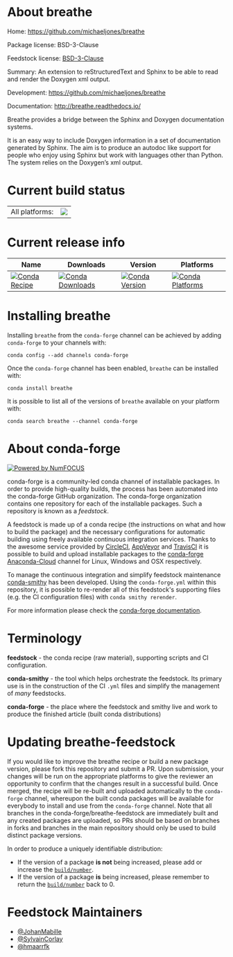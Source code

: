 About breathe
=============

Home: https://github.com/michaeljones/breathe

Package license: BSD-3-Clause

Feedstock license: [BSD-3-Clause](https://github.com/conda-forge/breathe-feedstock/blob/master/LICENSE.txt)

Summary: An extension to reStructuredText and Sphinx to be able to read and render the Doxygen xml output.

Development: https://github.com/michaeljones/breathe

Documentation: http://breathe.readthedocs.io/

Breathe provides a bridge between the Sphinx and Doxygen documentation systems.

It is an easy way to include Doxygen information in a set of documentation
generated by Sphinx. The aim is to produce an autodoc like support for
people who enjoy using Sphinx but work with languages other than Python.
The system relies on the Doxygen’s xml output.


Current build status
====================


<table><tr><td>All platforms:</td>
    <td>
      <a href="https://dev.azure.com/conda-forge/feedstock-builds/_build/latest?definitionId=3755&branchName=master">
        <img src="https://dev.azure.com/conda-forge/feedstock-builds/_apis/build/status/breathe-feedstock?branchName=master">
      </a>
    </td>
  </tr>
</table>

Current release info
====================

| Name | Downloads | Version | Platforms |
| --- | --- | --- | --- |
| [![Conda Recipe](https://img.shields.io/badge/recipe-breathe-green.svg)](https://anaconda.org/conda-forge/breathe) | [![Conda Downloads](https://img.shields.io/conda/dn/conda-forge/breathe.svg)](https://anaconda.org/conda-forge/breathe) | [![Conda Version](https://img.shields.io/conda/vn/conda-forge/breathe.svg)](https://anaconda.org/conda-forge/breathe) | [![Conda Platforms](https://img.shields.io/conda/pn/conda-forge/breathe.svg)](https://anaconda.org/conda-forge/breathe) |

Installing breathe
==================

Installing `breathe` from the `conda-forge` channel can be achieved by adding `conda-forge` to your channels with:

```
conda config --add channels conda-forge
```

Once the `conda-forge` channel has been enabled, `breathe` can be installed with:

```
conda install breathe
```

It is possible to list all of the versions of `breathe` available on your platform with:

```
conda search breathe --channel conda-forge
```


About conda-forge
=================

[![Powered by NumFOCUS](https://img.shields.io/badge/powered%20by-NumFOCUS-orange.svg?style=flat&colorA=E1523D&colorB=007D8A)](http://numfocus.org)

conda-forge is a community-led conda channel of installable packages.
In order to provide high-quality builds, the process has been automated into the
conda-forge GitHub organization. The conda-forge organization contains one repository
for each of the installable packages. Such a repository is known as a *feedstock*.

A feedstock is made up of a conda recipe (the instructions on what and how to build
the package) and the necessary configurations for automatic building using freely
available continuous integration services. Thanks to the awesome service provided by
[CircleCI](https://circleci.com/), [AppVeyor](https://www.appveyor.com/)
and [TravisCI](https://travis-ci.com/) it is possible to build and upload installable
packages to the [conda-forge](https://anaconda.org/conda-forge)
[Anaconda-Cloud](https://anaconda.org/) channel for Linux, Windows and OSX respectively.

To manage the continuous integration and simplify feedstock maintenance
[conda-smithy](https://github.com/conda-forge/conda-smithy) has been developed.
Using the ``conda-forge.yml`` within this repository, it is possible to re-render all of
this feedstock's supporting files (e.g. the CI configuration files) with ``conda smithy rerender``.

For more information please check the [conda-forge documentation](https://conda-forge.org/docs/).

Terminology
===========

**feedstock** - the conda recipe (raw material), supporting scripts and CI configuration.

**conda-smithy** - the tool which helps orchestrate the feedstock.
                   Its primary use is in the construction of the CI ``.yml`` files
                   and simplify the management of *many* feedstocks.

**conda-forge** - the place where the feedstock and smithy live and work to
                  produce the finished article (built conda distributions)


Updating breathe-feedstock
==========================

If you would like to improve the breathe recipe or build a new
package version, please fork this repository and submit a PR. Upon submission,
your changes will be run on the appropriate platforms to give the reviewer an
opportunity to confirm that the changes result in a successful build. Once
merged, the recipe will be re-built and uploaded automatically to the
`conda-forge` channel, whereupon the built conda packages will be available for
everybody to install and use from the `conda-forge` channel.
Note that all branches in the conda-forge/breathe-feedstock are
immediately built and any created packages are uploaded, so PRs should be based
on branches in forks and branches in the main repository should only be used to
build distinct package versions.

In order to produce a uniquely identifiable distribution:
 * If the version of a package **is not** being increased, please add or increase
   the [``build/number``](https://conda.io/docs/user-guide/tasks/build-packages/define-metadata.html#build-number-and-string).
 * If the version of a package **is** being increased, please remember to return
   the [``build/number``](https://conda.io/docs/user-guide/tasks/build-packages/define-metadata.html#build-number-and-string)
   back to 0.

Feedstock Maintainers
=====================

* [@JohanMabille](https://github.com/JohanMabille/)
* [@SylvainCorlay](https://github.com/SylvainCorlay/)
* [@hmaarrfk](https://github.com/hmaarrfk/)

